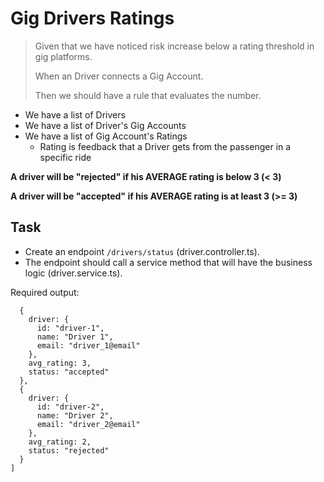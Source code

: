 # Gig Drivers Ratings

> Given that we have noticed risk increase below a rating threshold in gig platforms.
>
> When an Driver connects a Gig Account.
>
> Then we should have a rule that evaluates the number.

- We have a list of Drivers
- We have a list of Driver's Gig Accounts
- We have a list of Gig Account's Ratings
  - Rating is feedback that a Driver gets from the passenger in a specific ride

**A driver will be "rejected" if his AVERAGE rating is below 3 (< 3)**

**A driver will be "accepted" if his AVERAGE rating is at least 3 (>= 3)**

## Task

- Create an endpoint `/drivers/status` (driver.controller.ts).
- The endpoint should call a service method that will have the business logic (driver.service.ts).

Required output:

```[
  {
    driver: {
      id: "driver-1",
      name: "Driver 1",
      email: "driver_1@email"
    },
    avg_rating: 3,
    status: "accepted"
  },
  {
    driver: {
      id: "driver-2",
      name: "Driver 2",
      email: "driver_2@email"
    },
    avg_rating: 2,
    status: "rejected"
  }
]
```
